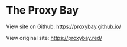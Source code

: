 # The Proxy Bay

View site on Github: https://proxybay.github.io/

View original site: https://proxybay.red/

